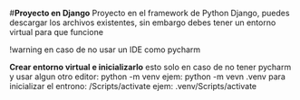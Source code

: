 #**Proyecto en Django**
Proyecto en el framework de Python Django, puedes descargar los archivos existentes, sin embargo debes tener un entorno virtual para que funcione

!warning
en caso de no usar un IDE como pycharm

**Crear entorno virtual e inicializarlo**
esto solo en caso de no tener pycharm y usar algun otro editor:
  python -m venv <nombre de tu entorno virtual>
  ejem: python -m vevn .venv
para inicializar el entrono:
  <nombre del entorno virtual>/Scripts/activate
  ejem: .venv/Scripts/activate
